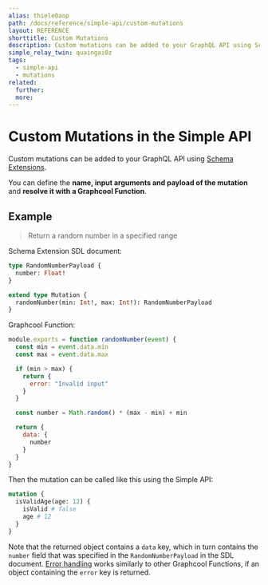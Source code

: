 ```yaml
---
alias: thiele0aop
path: /docs/reference/simple-api/custom-mutations
layout: REFERENCE
shorttitle: Custom Mutations
description: Custom mutations can be added to your GraphQL API using Schema Extensions.
simple_relay_twin: quaingai0z
tags:
  - simple-api
  - mutations
related:
  further:
  more:
---
```


# Custom Mutations in the Simple API

Custom mutations can be added to your GraphQL API using [Schema Extensions](!alias-xohbu7uf2e).

You can define the **name, input arguments and payload of the mutation** and **resolve it with a Graphcool Function**.

## Example

> Return a random number in a specified range

Schema Extension SDL document:

```graphql
type RandomNumberPayload {
  number: Float!
}

extend type Mutation {
  randomNumber(min: Int!, max: Int!): RandomNumberPayload
}
```

Graphcool Function:

```js
module.exports = function randomNumber(event) {
  const min = event.data.min
  const max = event.data.max

  if (min > max) {
    return {
      error: "Invalid input"
    }
  }

  const number = Math.random() * (max - min) + min

  return {
    data: {
      number
    }
  }
}
```

Then the mutation can be called like this using the Simple API:

```graphql
mutation {
  isValidAge(age: 12) {
    isValid # false
    age # 12
  }
}
```

Note that the returned object contains a `data` key, which in turn contains the `number` field that was specified in the `RandomNumberPayload` in the SDL document. [Error handling](!alias-quawa7aed0) works similarly to other Graphcool Functions, if an object containing the `error` key is returned.
